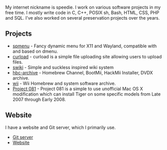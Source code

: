 My internet nickname is speedie. I work on various software projects in my free time.
I mostly write code in C, C++, POSIX sh, Bash, HTML, CSS, PHP and SQL. I've also worked on several preservation projects over the years.

## Projects

- [spmenu](https://git.speedie.site/speedie/spmenu) - Fancy dynamic menu for X11 and Wayland, compatible with and based on dmenu.
- [curload](https://git.speedie.site/speedie/curload) - curload is a simple file uploading site allowing users to upload files.
- [swiki](https://git.speedie.site/speedie/swiki) - Simple and suckless inspired wiki system
- [hbc-archive](https://github.com/ForwarderFactory/hbc-archive) - Homebrew Channel, BootMii, HackMii Installer, DVDX archive.
- [wii](https://github.com/ForwarderFactory/wii) - Wii Homebrew and system software archive.
- [Project 081](https://github.com/p081/project081) - Project 081 is a simple to use unofficial Mac OS X modification which can install Tiger on some specific models from Late 2007 through Early 2008.

## Website

I have a website and Git server, which I primarily use.

- [Git server](https://git.speedie.site)
- [Website](https://speedie.site)
